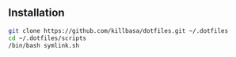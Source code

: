 ## Installation

```bash
git clone https://github.com/killbasa/dotfiles.git ~/.dotfiles
cd ~/.dotfiles/scripts
/bin/bash symlink.sh
```
